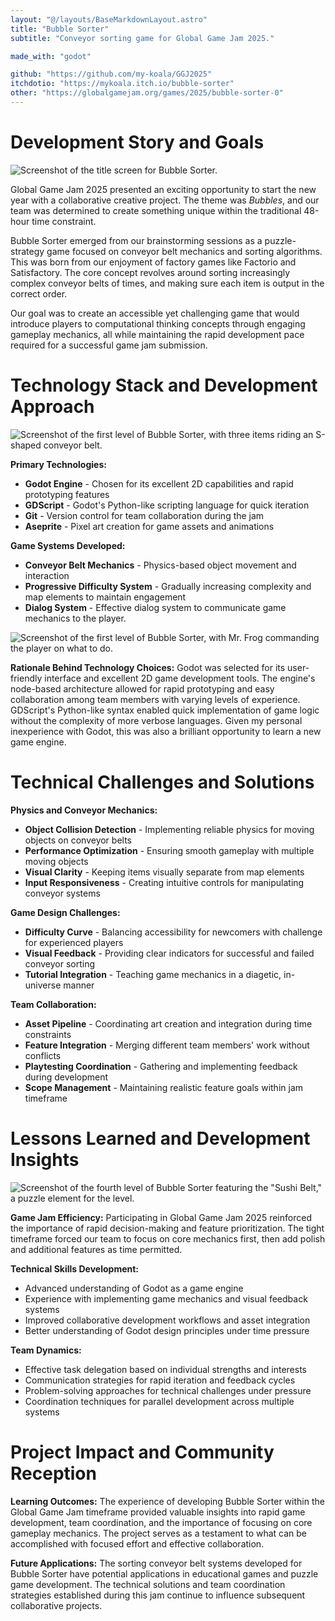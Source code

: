 ```yaml
---
layout: "@/layouts/BaseMarkdownLayout.astro"
title: "Bubble Sorter"
subtitle: "Conveyor sorting game for Global Game Jam 2025."

made_with: "godot"

github: "https://github.com/my-koala/GGJ2025"
itchdotio: "https://mykoala.itch.io/bubble-sorter"
other: "https://globalgamejam.org/games/2025/bubble-sorter-0"
---
```


# Development Story and Goals

![Screenshot of the title screen for Bubble Sorter.](@/images/projects/bubble-sorter/bubble-sorter.png)

Global Game Jam 2025 presented an exciting opportunity to start the new year with a collaborative creative project. The theme was *Bubbles*, and our team was determined to create something unique within the traditional 48-hour time constraint.

Bubble Sorter emerged from our brainstorming sessions as a puzzle-strategy game focused on conveyor belt mechanics and sorting algorithms. This was born from our enjoyment of factory games like Factorio and Satisfactory. The core concept revolves around sorting increasingly complex conveyor belts of times, and making sure each item is output in the correct order.

Our goal was to create an accessible yet challenging game that would introduce players to computational thinking concepts through engaging gameplay mechanics, all while maintaining the rapid development pace required for a successful game jam submission.

# Technology Stack and Development Approach

![Screenshot of the first level of Bubble Sorter, with three items riding an S-shaped conveyor belt.](@/images/projects/bubble-sorter/bubble-sorter3.png)

**Primary Technologies:**
- **Godot Engine** - Chosen for its excellent 2D capabilities and rapid prototyping features
- **GDScript** - Godot's Python-like scripting language for quick iteration
- **Git** - Version control for team collaboration during the jam
- **Aseprite** - Pixel art creation for game assets and animations

**Game Systems Developed:**
- **Conveyor Belt Mechanics** - Physics-based object movement and interaction
- **Progressive Difficulty System** - Gradually increasing complexity and map elements to maintain engagement
- **Dialog System** - Effective dialog system to communicate game mechanics to the player.

![Screenshot of the first level of Bubble Sorter, with Mr. Frog commanding the player on what to do.](@/images/projects/bubble-sorter/bubble-sorter2.png)

**Rationale Behind Technology Choices:**
Godot was selected for its user-friendly interface and excellent 2D game development tools. The engine's node-based architecture allowed for rapid prototyping and easy collaboration among team members with varying levels of experience. GDScript's Python-like syntax enabled quick implementation of game logic without the complexity of more verbose languages. Given my personal inexperience with Godot, this was also a brilliant opportunity to learn a new game engine.

# Technical Challenges and Solutions

**Physics and Conveyor Mechanics:**
- **Object Collision Detection** - Implementing reliable physics for moving objects on conveyor belts
- **Performance Optimization** - Ensuring smooth gameplay with multiple moving objects
- **Visual Clarity** - Keeping items visually separate from map elements
- **Input Responsiveness** - Creating intuitive controls for manipulating conveyor systems

**Game Design Challenges:**
- **Difficulty Curve** - Balancing accessibility for newcomers with challenge for experienced players
- **Visual Feedback** - Providing clear indicators for successful and failed conveyor sorting
- **Tutorial Integration** - Teaching game mechanics in a diagetic, in-universe manner

**Team Collaboration:**
- **Asset Pipeline** - Coordinating art creation and integration during time constraints
- **Feature Integration** - Merging different team members' work without conflicts
- **Playtesting Coordination** - Gathering and implementing feedback during development
- **Scope Management** - Maintaining realistic feature goals within jam timeframe

# Lessons Learned and Development Insights

![Screenshot of the fourth level of Bubble Sorter featuring the "Sushi Belt," a puzzle element for the level.](@/images/projects/bubble-sorter/bubble-sorter3.png)

**Game Jam Efficiency:**
Participating in Global Game Jam 2025 reinforced the importance of rapid decision-making and feature prioritization. The tight timeframe forced our team to focus on core mechanics first, then add polish and additional features as time permitted.

**Technical Skills Development:**
- Advanced understanding of Godot as a game engine
- Experience with implementing game mechanics and visual feedback systems
- Improved collaborative development workflows and asset integration
- Better understanding of Godot design principles under time pressure

**Team Dynamics:**
- Effective task delegation based on individual strengths and interests
- Communication strategies for rapid iteration and feedback cycles
- Problem-solving approaches for technical challenges under pressure
- Coordination techniques for parallel development across multiple systems

# Project Impact and Community Reception

**Learning Outcomes:**
The experience of developing Bubble Sorter within the Global Game Jam timeframe provided valuable insights into rapid game development, team coordination, and the importance of focusing on core gameplay mechanics. The project serves as a testament to what can be accomplished with focused effort and effective collaboration.

**Future Applications:**
The sorting conveyor belt systems developed for Bubble Sorter have potential applications in educational games and puzzle game development. The technical solutions and team coordination strategies established during this jam continue to influence subsequent collaborative projects.